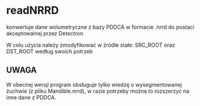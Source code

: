readNRRD
========

konwertuje dane wolumetryczne z bazy PDDCA w formacie .nrrd do postaci akceptowalnej przez Detectron

W celu użycia należy zmodyfikować w źródle stałe: SRC_ROOT oraz DST_ROOT według swoich potrzeb

UWAGA
-----

W obecnej wersji program obsługuje tylko wiedzę o wysegmentowanej żuchwie (z pliku Mandible.nrrd), w razie potrzeby można to rozszerzyć na inne dane z PDDCA.
